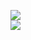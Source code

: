[![](https://img.shields.io/badge/Made%20With-Github%20Spray-lightgrey.svg?style=for-the-badge&logo=github)](https://github.com/Annihil/github-spray#21987)  
[![](https://i.imgur.com/2DrTn0Z.gif)](https://github.com/Annihil/github-spray)